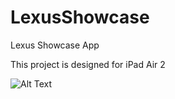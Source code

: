# LexusShowcase
Lexus Showcase App

This project is designed for iPad Air 2

![Alt Text](https://media.giphy.com/media/l0HU8927NKyFFjf1K/giphy.gif)



